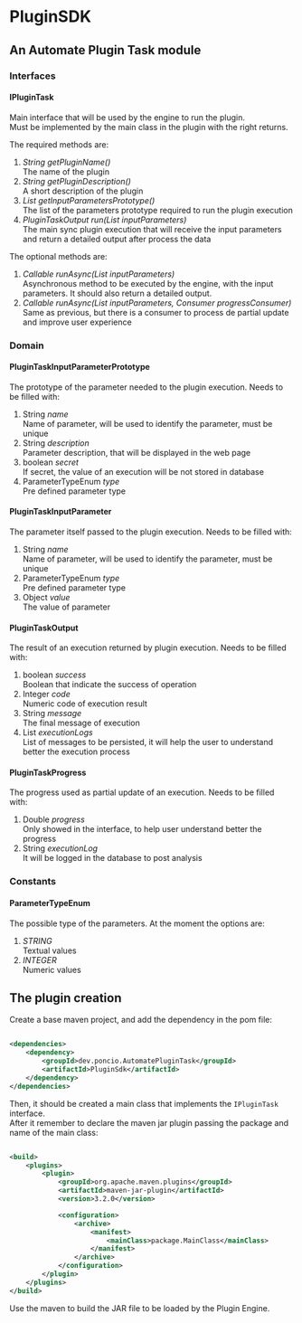# PluginSDK
## An Automate Plugin Task module

### Interfaces

#### IPluginTask

Main interface that will be used by the engine to run the plugin.  
Must be implemented by the main class in the plugin with the right returns.

The required methods are:

1. *String getPluginName()*  
The name of the plugin
2. *String getPluginDescription()*  
A short description of the plugin
3. *List<PluginTaskInputParameterPrototype> getInputParametersPrototype()*  
The list of the parameters prototype required to run the plugin execution
4. *PluginTaskOutput run(List<PluginTaskInputParameter> inputParameters)*  
The main sync plugin execution that will receive the input parameters and return a detailed output after process the data

The optional methods are:

1. *Callable<PluginTaskOutput> runAsync(List<PluginTaskInputParameter> inputParameters)*  
Asynchronous method to be executed by the engine, with the input parameters. It should also return a detailed output.
2. *Callable<PluginTaskOutput> runAsync(List<PluginTaskInputParameter> inputParameters, Consumer<PluginTaskProgress> progressConsumer)*
Same as previous, but there is a consumer to process de partial update and improve user experience

### Domain

#### PluginTaskInputParameterPrototype

The prototype of the parameter needed to the plugin execution. Needs to be filled with:
1. String *name*  
Name of parameter, will be used to identify the parameter, must be unique
2. String *description*  
Parameter description, that will be displayed in the web page
3. boolean *secret*  
If secret, the value of an execution will be not stored in database
4. ParameterTypeEnum *type*  
Pre defined parameter type

#### PluginTaskInputParameter

The parameter itself passed to the plugin execution. Needs to be filled with:
1. String *name*  
Name of parameter, will be used to identify the parameter, must be unique
2. ParameterTypeEnum *type*  
Pre defined parameter type
3. Object *value*  
The value of parameter

#### PluginTaskOutput

The result of an execution returned by plugin execution. Needs to be filled with:
1. boolean *success*  
Boolean that indicate the success of operation
2. Integer *code*  
Numeric code of execution result
3. String *message*  
The final message of execution
4. List<String> *executionLogs*  
List of messages to be persisted, it will help the user to understand better the execution process

#### PluginTaskProgress

The progress used as partial update of an execution. Needs to be filled with:
1. Double *progress*  
Only showed in the interface, to help user understand better the progress
2. String *executionLog*  
It will be logged in the database to post analysis

### Constants

#### ParameterTypeEnum

The possible type of the parameters. At the moment the options are:
1. *STRING*  
Textual values
2. *INTEGER*  
Numeric values

## The plugin creation

Create a base maven project, and add the dependency in the pom file:
```xml

<dependencies>
    <dependency>
        <groupId>dev.poncio.AutomatePluginTask</groupId>
        <artifactId>PluginSdk</artifactId>
    </dependency>
</dependencies>
```

Then, it should be created a main class that implements the `IPluginTask` interface.  
After it remember to declare the maven jar plugin passing the package and name of the main class:

```xml

<build>
    <plugins>
        <plugin>
            <groupId>org.apache.maven.plugins</groupId>
            <artifactId>maven-jar-plugin</artifactId>
            <version>3.2.0</version>

            <configuration>
                <archive>
                    <manifest>
                        <mainClass>package.MainClass</mainClass>
                    </manifest>
                </archive>
            </configuration>
        </plugin>
    </plugins>
</build>
```

Use the maven to build the JAR file to be loaded by the Plugin Engine.
